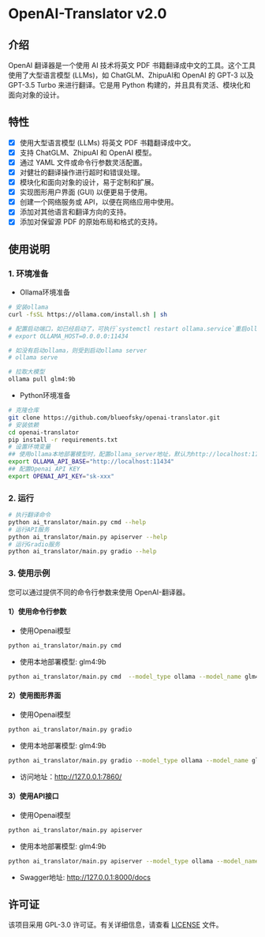 # OpenAI-Translator v2.0

## 介绍

OpenAI 翻译器是一个使用 AI 技术将英文 PDF 书籍翻译成中文的工具。这个工具使用了大型语言模型 (LLMs)，如 ChatGLM、ZhipuAI和 OpenAI 的 GPT-3 以及 GPT-3.5 Turbo 来进行翻译。它是用 Python 构建的，并且具有灵活、模块化和面向对象的设计。

## 特性

- [X] 使用大型语言模型 (LLMs) 将英文 PDF 书籍翻译成中文。
- [X] 支持 ChatGLM、ZhipuAI 和 OpenAI 模型。
- [X] 通过 YAML 文件或命令行参数灵活配置。
- [X] 对健壮的翻译操作进行超时和错误处理。
- [X] 模块化和面向对象的设计，易于定制和扩展。
- [X] 实现图形用户界面 (GUI) 以便更易于使用。
- [X] 创建一个网络服务或 API，以便在网络应用中使用。
- [X] 添加对其他语言和翻译方向的支持。
- [X] 添加对保留源 PDF 的原始布局和格式的支持。

## 使用说明

### 1. 环境准备
* Ollama环境准备
```bash
# 安装ollama
curl -fsSL https://ollama.com/install.sh | sh

# 配置启动端口，如已经启动了，可执行`systemctl restart ollama.service`重启ollama服务
# export OLLAMA_HOST=0.0.0.0:11434

# 如没有启动ollama，则受到启动ollama server
# ollama serve

# 拉取大模型
ollama pull glm4:9b
```
* Python环境准备
```bash
# 克隆仓库
git clone https://github.com/blueofsky/openai-translator.git
# 安装依赖
cd openai-translator
pip install -r requirements.txt
# 设置环境变量
## 使用ollama本地部署模型时，配置ollama_server地址，默认为http://localhost:11434
export OLLAMA_API_BASE="http://localhost:11434"
## 配置Openai API KEY
export OPENAI_API_KEY="sk-xxx"
```

### 2. 运行
```bash
# 执行翻译命令
python ai_translator/main.py cmd --help
# 运行API服务
python ai_translator/main.py apiserver --help
# 运行Gradio服务
python ai_translator/main.py gradio --help
```

### 3. 使用示例

您可以通过提供不同的命令行参数来使用 OpenAI-翻译器。

#### 1）使用命令行参数

- 使用Openai模型
```bash
python ai_translator/main.py cmd 
```

- 使用本地部署模型: glm4:9b
```bash
python ai_translator/main.py cmd  --model_type ollama --model_name glm4:9b
```

#### 2）使用图形界面

- 使用Openai模型
```bash
python ai_translator/main.py gradio
```

- 使用本地部署模型: glm4:9b
```bash
python ai_translator/main.py gradio --model_type ollama --model_name glm4:9b
```

- 访问地址：http://127.0.0.1:7860/

#### 3）使用API接口

- 使用Openai模型
```bash
python ai_translator/main.py apiserver
```

- 使用本地部署模型: glm4:9b
```bash
python ai_translator/main.py apiserver --model_type ollama --model_name glm4:9b
```

- Swagger地址: http://127.0.0.1:8000/docs

## 许可证

该项目采用 GPL-3.0 许可证。有关详细信息，请查看 [LICENSE](LICENSE) 文件。




